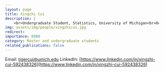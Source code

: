 ```yaml
---
layout: page
title: Xingzhi Cui
description: |
    <br>Undergraduate Student, Statistics, University of Michigan<br>Oct 2024 -- Present
img: assets/img/people/xingzhicui.jpg
redirect: 
importance: 6988
category: Master and undergraduate students
related_publications: false
---
```

Email: [tigercui@umich.edu](mailto:tigercui@umich.edu)
LinkedIn: [https://www.linkedin.com/in/xingzhi-cui-592438326](https://www.linkedin.com/in/xingzhi-cui-592438326)
